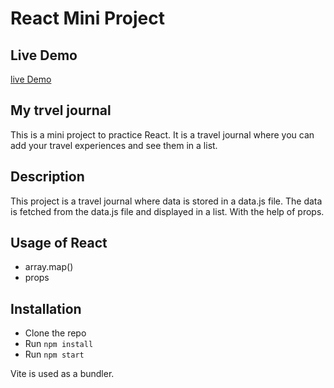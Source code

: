 # React Mini Project

## Live Demo

[live Demo](https://storied-cranachan-b09edf.netlify.app/)

## My trvel journal

This is a mini project to practice React. It is a travel journal where you can add your travel experiences and see them in a list.

## Description

This project is a travel journal where data is stored in a data.js file. The data is fetched from the data.js file and displayed in a list. With the help of props.

## Usage of React

- array.map()
- props

## Installation

- Clone the repo
- Run `npm install`
- Run `npm start`


Vite is used as a bundler.

